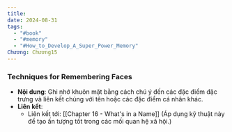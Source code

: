 ```yaml
---
title: 
date: 2024-08-31
tags:
  - "#book"
  - "#memory"
  - "#How_to_Develop_A_Super_Power_Memory"
Chương: Chương15
---
```

### Techniques for Remembering Faces

- **Nội dung**: Ghi nhớ khuôn mặt bằng cách chú ý đến các đặc điểm đặc trưng và liên kết chúng với tên hoặc các đặc điểm cá nhân khác.
- **Liên kết**:
    - Liên kết tới: [[Chapter 16 - What's in a Name]] (Áp dụng kỹ thuật này để tạo ấn tượng tốt trong các mối quan hệ xã hội.)
